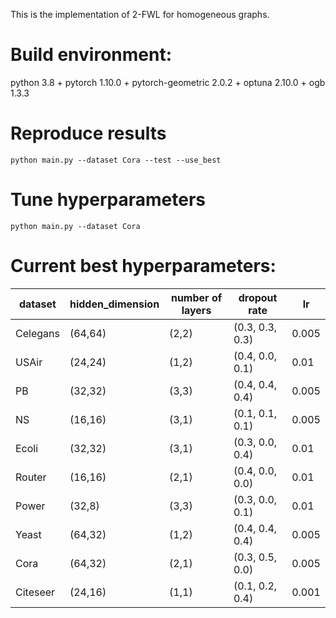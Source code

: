 This is the implementation of 2-FWL for homogeneous graphs.

# Build environment:
python 3.8 + pytorch 1.10.0 + pytorch-geometric 2.0.2 + optuna 2.10.0 + ogb 1.3.3

# Reproduce results 
```
python main.py --dataset Cora --test --use_best
```

# Tune hyperparameters
```
python main.py --dataset Cora
```

# Current best hyperparameters:

| dataset  | hidden_dimension   |   number of layers       |       dropout rate        |    lr    |
|----------|--------------------|--------------------------|---------------------------|----------|
| Celegans | (64,64)            |          (2,2)           |      (0.3, 0.3, 0.3)      |   0.005  | 
|  USAir   | (24,24)            |          (1,2)           |      (0.4, 0.0, 0.1)      |   0.01   |
|    PB    | (32,32)            |          (3,3)           |      (0.4, 0.4, 0.4)      |   0.005  |
|    NS    | (16,16)            |          (3,1)           |      (0.1, 0.1, 0.1)      |   0.005  |
|  Ecoli   | (32,32)            |          (3,1)           |      (0.3, 0.0, 0.4)      |   0.01   |
|  Router  | (16,16)            |          (2,1)           |      (0.4, 0.0, 0.0)      |   0.01   |
|  Power   | (32,8)             |          (3,3)           |      (0.3, 0.0, 0.1)      |   0.01   |
|  Yeast   | (64,32)            |          (1,2)           |      (0.4, 0.4, 0.4)      |   0.005  |
|   Cora   | (64,32)            |          (2,1)           |      (0.3, 0.5, 0.0)      |   0.005  |
| Citeseer | (24,16)            |          (1,1)           |      (0.1, 0.2, 0.4)      |   0.001  |